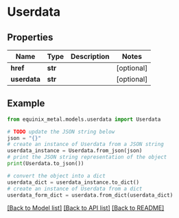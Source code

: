 # Userdata


## Properties

Name | Type | Description | Notes
------------ | ------------- | ------------- | -------------
**href** | **str** |  | [optional] 
**userdata** | **str** |  | [optional] 

## Example

```python
from equinix_metal.models.userdata import Userdata

# TODO update the JSON string below
json = "{}"
# create an instance of Userdata from a JSON string
userdata_instance = Userdata.from_json(json)
# print the JSON string representation of the object
print(Userdata.to_json())

# convert the object into a dict
userdata_dict = userdata_instance.to_dict()
# create an instance of Userdata from a dict
userdata_form_dict = userdata.from_dict(userdata_dict)
```
[[Back to Model list]](../README.md#documentation-for-models) [[Back to API list]](../README.md#documentation-for-api-endpoints) [[Back to README]](../README.md)


